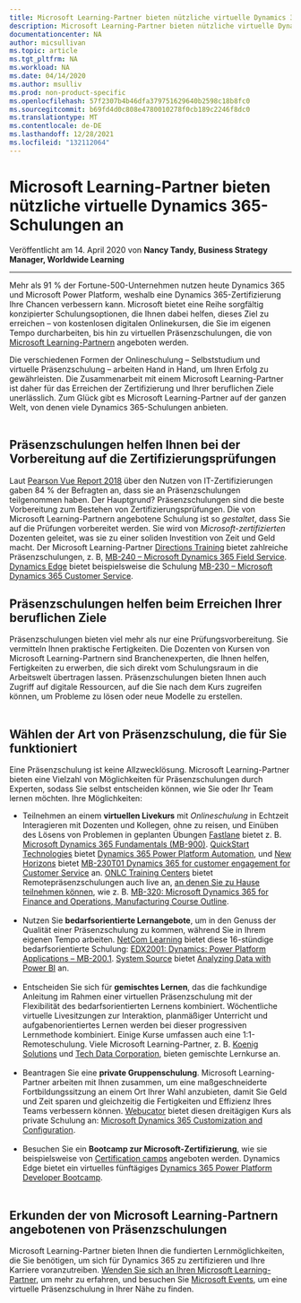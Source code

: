```yaml
---
title: Microsoft Learning-Partner bieten nützliche virtuelle Dynamics 365-Schulungen an | Microsoft-Dokumentation
description: Microsoft Learning-Partner bieten nützliche virtuelle Dynamics 365-Schulungen an
documentationcenter: NA
author: micsullivan
ms.topic: article
ms.tgt_pltfrm: NA
ms.workload: NA
ms.date: 04/14/2020
ms.author: msulliv
ms.prod: non-product-specific
ms.openlocfilehash: 57f2307b4b46dfa379751629640b2598c18b8fc0
ms.sourcegitcommit: b69fd4d0c808e4780010278f0cb189c2246f8dc0
ms.translationtype: MT
ms.contentlocale: de-DE
ms.lasthandoff: 12/28/2021
ms.locfileid: "132112064"
---
```

# <a name="learning-partners-offer-vital-virtual-dynamics-365-training"></a>Microsoft Learning-Partner bieten nützliche virtuelle Dynamics 365-Schulungen an

Veröffentlicht am 14. April 2020 von **Nancy Tandy, Business Strategy Manager, Worldwide Learning**

___

Mehr als 91 % der Fortune-500-Unternehmen nutzen heute Dynamics 365 und Microsoft Power Platform, weshalb eine Dynamics 365-Zertifizierung Ihre Chancen verbessern kann. Microsoft bietet eine Reihe sorgfältig konzipierter Schulungsoptionen, die Ihnen dabei helfen, dieses Ziel zu erreichen – von kostenlosen digitalen Onlinekursen, die Sie im eigenen Tempo durcharbeiten, bis hin zu virtuellen Präsenzschulungen, die von [Microsoft Learning-Partnern](https://www.microsoft.com/en-us/learning/partners.aspx?WT.mc_id=Blog10__Partners-Blog-wwl) angeboten werden.  

Die verschiedenen Formen der Onlineschulung – Selbststudium und virtuelle Präsenzschulung – arbeiten Hand in Hand, um Ihren Erfolg zu gewährleisten. Die Zusammenarbeit mit einem Microsoft Learning-Partner ist daher für das Erreichen der Zertifizierung und Ihrer beruflichen Ziele unerlässlich. Zum Glück gibt es Microsoft Learning-Partner auf der ganzen Welt, von denen viele Dynamics 365-Schulungen anbieten.
<br/>
<br/>

## <a name="ilt-helps-prepare-you-for-the-certification-exams"></a>Präsenzschulungen helfen Ihnen bei der Vorbereitung auf die Zertifizierungsprüfungen

Laut [Pearson Vue Report 2018](https://d.docs.live.net/5f9ea9146a2a51ca/MS%20Learn/Blog%20posts/Blog%20posts%209-12/84%25%20of%20respondents%20reported%20receiving%20instructor-led%20training) über den Nutzen von IT-Zertifizierungen gaben 84 % der Befragten an, dass sie an Präsenzschulungen teilgenommen haben. Der Hauptgrund? Präsenzschulungen sind die beste Vorbereitung zum Bestehen von Zertifizierungsprüfungen. Die von Microsoft Learning-Partnern angebotene Schulung ist so _gestaltet_, dass Sie auf die Prüfungen vorbereitet werden. Sie wird von _Microsoft-zertifizierten_ Dozenten geleitet, was sie zu einer soliden Investition von Zeit und Geld macht.  Der Microsoft Learning-Partner [Directions Training](https://directionstraining.com/course-id/mb-240t01/) bietet zahlreiche Präsenzschulungen, z. B, [MB-240 – Microsoft Dynamics 365 Field Service](https://directionstraining.com/all-courses/cloud/mb-240-dynamics-365-for-field-service-6/). [Dynamics Edge](https://www.dynamicsedge.com/dynamics-365-training?ref=navz7) bietet beispielsweise die Schulung [MB-230 – Microsoft Dynamics 365 Customer Service](https://www.dynamicsedge.com/crs/23000?ref=v27_21).

## <a name="ilt-helps-you-achieve-your-career-goals"></a>Präsenzschulungen helfen beim Erreichen Ihrer beruflichen Ziele

Präsenzschulungen bieten viel mehr als nur eine Prüfungsvorbereitung. Sie vermitteln Ihnen praktische Fertigkeiten. Die Dozenten von Kursen von Microsoft Learning-Partnern sind Branchenexperten, die Ihnen helfen, Fertigkeiten zu erwerben, die sich direkt vom Schulungsraum in die Arbeitswelt übertragen lassen. Präsenzschulungen bieten Ihnen auch Zugriff auf digitale Ressourcen, auf die Sie nach dem Kurs zugreifen können, um Probleme zu lösen oder neue Modelle zu erstellen.
<br/>
<br/>

## <a name="choose-the-kind-of-ilt-that-works-for-you"></a>Wählen der Art von Präsenzschulung, die für Sie funktioniert

Eine Präsenzschulung ist keine Allzwecklösung. Microsoft Learning-Partner bieten eine Vielzahl von Möglichkeiten für Präsenzschulungen durch Experten, sodass Sie selbst entscheiden können, wie Sie oder Ihr Team lernen möchten. Ihre Möglichkeiten:

- Teilnehmen an einem **virtuellen Livekurs** mit _Onlineschulung_ in Echtzeit Interagieren mit Dozenten und Kollegen, ohne zu reisen, und Einüben des Lösens von Problemen in geplanten Übungen [Fastlane](https://www.fastlaneus.com/microsoft-productivity) bietet z. B. [Microsoft Dynamics 365 Fundamentals (MB-900)](https://www.fastlaneus.com/course/microsoft-mb-900#top). [QuickStart Technologies](https://www.quickstart.com/find-training/technology/microsoft.html#q=Dynamics&idx=QSProduction_quickster_en_products&hFR%5Bcategories.level0%5D%5B0%5D=Find%20Training%20%2F%2F%2F%20Technology%20%2F%2F%2F%20Microsoft&nR%5Bvisibility_catalog%5D%5B%3D%5D%5B0%5D=1) bietet [Dynamics 365 Power Platform Automation](https://www.quickstart.com/dynamics-power-platform-automation-mb-200t02-a.html), und [New Horizons](https://www.newhorizons.com/mspartner) bietet [MB-230T01 Dynamics 365 for customer engagement for Customer Service](https://seattle.newhorizons.com/training-and-certifications/course-outline/id/1035991905/c/mb-230t01-dynamics-365-for-customer-engagement-for-customer-service) an. [ONLC Training Centers](https://www.onlc.com/dynamics-365-training-classes-certification.htm) bietet Remotepräsenzschulungen auch live an, [an denen Sie zu Hause teilnehmen können](https://www.onlc.com/rci-home-or-office.htm), wie z. B. [MB-320: Microsoft Dynamics 365 for Finance and Operations, Manufacturing Course Outline](https://www.onlc.com/outline.asp?ccode=AMB320).
<br/><br/>
- Nutzen Sie **bedarfsorientierte Lernangebote**, um in den Genuss der Qualität einer Präsenzschulung zu kommen, während Sie in Ihrem eigenen Tempo arbeiten. [NetCom Learning](https://www.netcomlearning.com/products/1426/Microsoft-Dynamics-365-training.html) bietet diese 16-stündige bedarfsorientierte Schulung: [EDX2001: Dynamics: Power Platform Applications – MB-200.1](https://www.netcomlearning.com/courses/200012/EDX2001-Dynamics-Power-Platform-Applications-MB200.1-training.html). [System Source](https://www.syssrc.com/cgi-bin/PCIP.pl?cmd=Schedules&classattr=Microsoft) bietet [Analyzing Data with Power BI](https://www.microsoft.com/en-us/learning/course.aspx?cid=od20778?WT.mc_id=Blog10__PowerBI-Blog-wwl) an.
<br/><br/>
- Entscheiden Sie sich für **gemischtes Lernen**, das die fachkundige Anleitung im Rahmen einer virtuellen Präsenzschulung mit der Flexibilität des bedarfsorientierten Lernens kombiniert. Wöchentliche virtuelle Livesitzungen zur Interaktion, planmäßiger Unterricht und aufgabenorientiertes Lernen werden bei dieser progressiven Lernmethode kombiniert. Einige Kurse umfassen auch eine 1:1-Remoteschulung. Viele Microsoft Learning-Partner, z. B. [Koenig Solutions](https://www.koenig-solutions.com/dynamics-365-operations-ax7-technical-training) und [Tech Data Corporation](https://academy.techdata.com/uk/search/index/#?country=UK&selectedVendor=&searchTerm=dynamics%20365&guaranteed=), bieten gemischte Lernkurse an.
<br/><br/>
- Beantragen Sie eine **private Gruppenschulung**. Microsoft Learning-Partner arbeiten mit Ihnen zusammen, um eine maßgeschneiderte Fortbildungssitzung an einem Ort Ihrer Wahl anzubieten, damit Sie Geld und Zeit sparen und gleichzeitig die Fertigkeiten und Effizienz Ihres Teams verbessern können. [Webucator](https://www.webucator.com/microsoft-training/microsoft-dynamics-training.cfm) bietet diesen dreitägigen Kurs als private Schulung an: [Microsoft Dynamics 365 Customization and Configuration](https://www.webucator.com/microsoft-training/course/moc-55242-microsoft-dynamics-365-customization-configuration.cfm).
<br/><br/>
- Besuchen Sie ein **Bootcamp zur Microsoft-Zertifizierung**, wie sie beispielsweise von [Certification camps](https://www.certificationcamps.com/new-microsoft-role-based-certifications/???) angeboten werden. Dynamics Edge bietet ein virtuelles fünftägiges [Dynamics 365 Power Platform Developer Bootcamp](https://www.dynamicsedge.com/crs/20000?ref=newtile).
<br/><br/>
## <a name="explore-ilt-offered-by-microsoft-learning-partners"></a>Erkunden der von Microsoft Learning-Partnern angebotenen von Präsenzschulungen

Microsoft Learning-Partner bieten Ihnen die fundierten Lernmöglichkeiten, die Sie benötigen, um sich für Dynamics 365 zu zertifizieren und Ihre Karriere voranzutreiben. [Wenden Sie sich an Ihren Microsoft Learning-Partner](https://www.microsoft.com/en-us/learning/partners.aspx?WT.mc_id=Blog10__Partners-Blog-wwl), um mehr zu erfahren, und besuchen Sie [Microsoft Events](https://events.microsoft.com/), um eine virtuelle Präsenzschulung in Ihrer Nähe zu finden.
